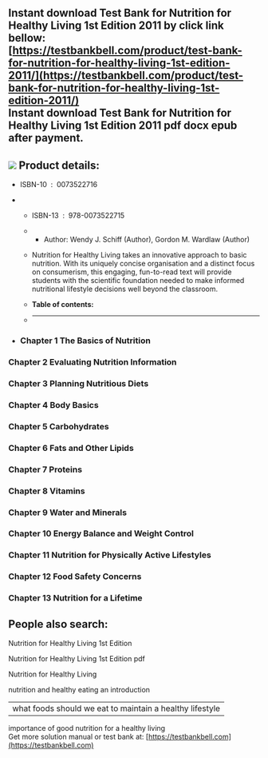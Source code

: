 Instant download **Test Bank for Nutrition for Healthy Living 1st Edition 2011** by click link bellow:  
[https://testbankbell.com/product/test-bank-for-nutrition-for-healthy-living-1st-edition-2011/](https://testbankbell.com/product/test-bank-for-nutrition-for-healthy-living-1st-edition-2011/)  
**Instant download Test Bank for Nutrition for Healthy Living 1st Edition 2011 pdf docx epub after payment.**
-------------------------------------------------------------------------------------------------------------


![](https://testbankbell.com/wp-content/uploads/2023/05/0071091459-1.jpg)
**Product details:**
--------------------


* ISBN-10 ‏ : ‎ 0073522716
* * ISBN-13 ‏ : ‎ 978-0073522715
  * * Author: Wendy J. Schiff (Author), Gordon M. Wardlaw (Author)
   
  * Nutrition for Healthy Living takes an innovative approach to basic nutrition. With its uniquely concise organisation and a distinct focus on consumerism, this engaging, fun-to-read text will provide students with the scientific foundation needed to make informed nutritional lifestyle decisions well beyond the classroom.
  * **Table of contents:**
  * ----------------------
 
* ### Chapter 1 The Basics of Nutrition

### Chapter 2 Evaluating Nutrition Information


### Chapter 3 Planning Nutritious Diets


### Chapter 4 Body Basics


### Chapter 5 Carbohydrates


### Chapter 6 Fats and Other Lipids


### Chapter 7 Proteins


### Chapter 8 Vitamins


### Chapter 9 Water and Minerals


### Chapter 10 Energy Balance and Weight Control


### Chapter 11 Nutrition for Physically Active Lifestyles


### Chapter 12 Food Safety Concerns


### Chapter 13 Nutrition for a Lifetime


**People also search:**
-----------------------


Nutrition for Healthy Living 1st Edition

Nutrition for Healthy Living 1st Edition pdf

Nutrition for Healthy Living

nutrition and healthy eating an introduction


|  |
| --- |
| what foods should we eat to maintain a healthy lifestyle |


importance of good nutrition for a healthy living  
 Get more solution manual or test bank at: [https://testbankbell.com](https://testbankbell.com)
